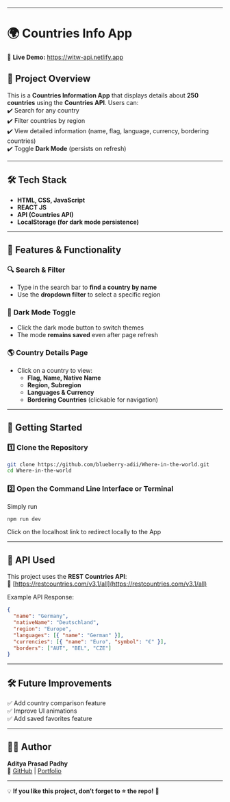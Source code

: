 
---

# 🌍 **Countries Info App**  

🔗 **Live Demo:** https://witw-api.netlify.app

## 📌 **Project Overview**  
This is a **Countries Information App** that displays details about **250 countries** using the **Countries API**. Users can:  
✔️ Search for any country  
✔️ Filter countries by region  
✔️ View detailed information (name, flag, language, currency, bordering countries)  
✔️ Toggle **Dark Mode** (persists on refresh)  

---

## 🛠 **Tech Stack**  
- **HTML, CSS, JavaScript**  
- **REACT JS**
- **API (Countries API)**  
- **LocalStorage (for dark mode persistence)**  

---

## 🎥 **Features & Functionality**  

### 🔍 **Search & Filter**  
- Type in the search bar to **find a country by name**  
- Use the **dropdown filter** to select a specific region  

### 🌙 **Dark Mode Toggle**  
- Click the dark mode button to switch themes  
- The mode **remains saved** even after page refresh  

### 🌎 **Country Details Page**  
- Click on a country to view:  
  - **Flag, Name, Native Name**  
  - **Region, Subregion**  
  - **Languages & Currency**  
  - **Bordering Countries** (clickable for navigation)  

---

## 🚀 **Getting Started**  

### 1️⃣ Clone the Repository  
```bash
git clone https://github.com/blueberry-adii/Where-in-the-world.git
cd Where-in-the-world
```

### 2️⃣ Open the Command Line Interface or Terminal 
Simply run
```bash
npm run dev
```
Click on the localhost link to redirect locally to the App

---

## 📜 **API Used**  
This project uses the **REST Countries API**:  
🔗 [https://restcountries.com/v3.1/all](https://restcountries.com/v3.1/all)  

Example API Response:  
```json
{
  "name": "Germany",
  "nativeName": "Deutschland",
  "region": "Europe",
  "languages": [{ "name": "German" }],
  "currencies": [{ "name": "Euro", "symbol": "€" }],
  "borders": ["AUT", "BEL", "CZE"]
}
```

---

## 🛠 **Future Improvements**  
✅ Add country comparison feature  
✅ Improve UI animations  
✅ Add saved favorites feature  

---

## 👨‍💻 **Author**  
**Aditya Prasad Padhy**  
🔗 [GitHub](https://github.com/blueberry-adii) | [Portfolio](https://)  

---

💡 **If you like this project, don’t forget to ⭐ the repo!** 🚀